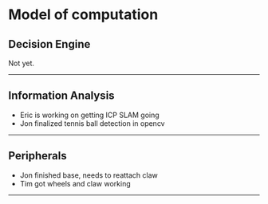 Model of computation
====================

<h2>Decision Engine</h2>

Not yet.

-------------------
<h2>Information Analysis</h2>

- Eric is working on getting ICP SLAM going
- Jon finalized tennis ball detection in opencv

-------------------
<h2>Peripherals</h2>

- Jon finished base, needs to reattach claw
- Tim got wheels and claw working

-------------------
